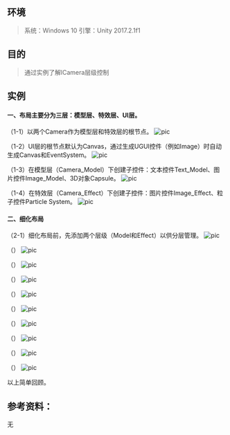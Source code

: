 ## 环境

> 系统：Windows 10
> 引擎：Unity 2017.2.1f1

## 目的
> 通过实例了解lCamera层级控制

## 实例
#### 一、布局主要分为三层：模型层、特效层、UI层。

（1-1）以两个Camera作为模型层和特效层的根节点。
 ![pic](./pic/101.png)

（1-2）UI层的根节点默认为Canvas，通过生成UGUI控件（例如Image）时自动生成Canvas和EventSystem。
 ![pic](./pic/102.png)

（1-3）在模型层（Camera_Model）下创建子控件：文本控件Text_Model、图片控件Image_Model、3D对象Capsule。
 ![pic](./pic/103.png)

（1-4）在特效层（Camera_Effect）下创建子控件：图片控件Image_Effect、粒子控件Particle System。
 ![pic](./pic/104.png)



#### 二、细化布局

（2-1）细化布局前，先添加两个层级（Model和Effect）以供分层管理。
 ![pic](./pic/201.png)

（）
 ![pic](./pic/.png)

（）
 ![pic](./pic/.png)

（）
 ![pic](./pic/.png)

（）
 ![pic](./pic/.png)

（）
 ![pic](./pic/.png)

（）
 ![pic](./pic/.png)

（）
 ![pic](./pic/.png)

（）
 ![pic](./pic/.png)

（）
 ![pic](./pic/.png)



以上简单回顾。

## 参考资料：

无